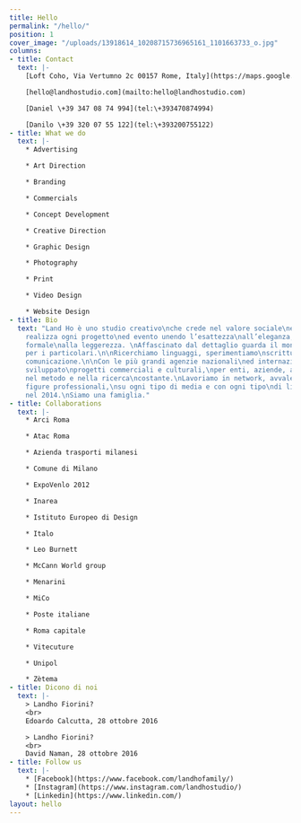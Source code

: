 ```yaml
---
title: Hello
permalink: "/hello/"
position: 1
cover_image: "/uploads/13918614_10208715736965161_1101663733_o.jpg"
columns:
- title: Contact
  text: |-
    [Loft Coho, Via Vertumno 2c 00157 Rome, Italy](https://maps.google.com/maps?q=Coho\+Loft\+in\+Rome\+Vertumno\+2\+c,\+00157\+Rome,\+Italy)

    [hello@landhostudio.com](mailto:hello@landhostudio.com)

    [Daniel \+39 347 08 74 994](tel:\+393470874994)

    [Danilo \+39 320 07 55 122](tel:\+393200755122)
- title: What we do
  text: |-
    * Advertising

    * Art Direction

    * Branding

    * Commercials

    * Concept Development

    * Creative Direction

    * Graphic Design

    * Photography

    * Print

    * Video Design

    * Website Design
- title: Bio
  text: "Land Ho è uno studio creativo\nche crede nel valore sociale\ne culturale,
    realizza ogni progetto\ned evento unendo l’esattezza\nall’eleganza, l’equilibrio
    formale\nalla leggerezza. \nAffascinato dal dettaglio guarda il mondo\ncon attenzione
    per i particolari.\n\nRicerchiamo linguaggi, sperimentiamo\nscritture, sviluppiamo
    comunicazione.\n\nCon le più grandi agenzie nazionali\ned internazionali, abbiamo
    sviluppato\nprogetti commerciali e culturali,\nper enti, aziende, associazioni.\nCrediamo
    nel metodo e nella ricerca\ncostante.\nLavoriamo in network, avvalendoci\ndi diverse
    figure professionali,\nsu ogni tipo di media e con ogni tipo\ndi linguaggio. Nasciamo
    nel 2014.\nSiamo una famiglia."
- title: Collaborations
  text: |-
    * Arci Roma

    * Atac Roma

    * Azienda trasporti milanesi

    * Comune di Milano

    * ExpoVenlo 2012

    * Inarea

    * Istituto Europeo di Design

    * Italo

    * Leo Burnett

    * McCann World group

    * Menarini

    * MiCo

    * Poste italiane

    * Roma capitale

    * Vitecuture

    * Unipol

    * Zètema
- title: Dicono di noi
  text: |-
    > Landho Fiorini?
    <br>
    Edoardo Calcutta, 28 ottobre 2016

    > Landho Fiorini?
    <br>
    David Naman, 28 ottobre 2016
- title: Follow us
  text: |-
    * [Facebook](https://www.facebook.com/landhofamily/)
    * [Instagram](https://www.instagram.com/landhostudio/)
    * [Linkedin](https://www.linkedin.com/)
layout: hello
---
```


